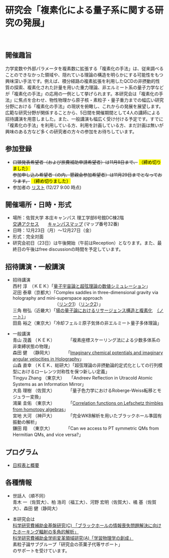 # 研究会「複素化による量子系に関する研究の発展」

　  
## 開催趣旨
力学変数や外部パラメータを複素数に拡張する「複素化の手法」は、従来調べることのできなかった領域や、隠れている理論の構造を明らかにする可能性をもつ興味深い手法です。例えば、積分経路の複素拡張を利用したQCDの非摂動的性質の探索、複素化された計量を用いた重力理論、非エルミート系の量子力学などが「複素化の手法」の応用の一例として挙げられます。本研究会は「複素化の手法」に焦点を合わせ、物性物理から原子核・素粒子・量子重力までの幅広い研究分野における「複素化の手法」の現状を俯瞰し、これからの発展を展望します。広範な研究分野が関係することから、5日間を開催期間として4人の講師による招待講演を用意しました。また、一般講演も幅広く受け付ける予定です。すでに「複素化の手法」を利用している方、利用を計画している方、まだ計画は無いが興味のある方など多くの研究者の方々の参加をお待ちしています。

## 参加登録
- ~~口頭発表希望者（および旅費補助申請希望者）は11月8日まで、~~ <mark>（締め切りました）</mark>  
  ~~参加申し込み希望者（の内、懇親会参加希望者）は11月29日までとなっております。~~ <mark>（締め切りました）</mark>   
- 参加者の [リスト](https://drive.google.com/file/d/1ToemsGRTeaBOzHkUR14eIB8ln_kuU8md/view?usp=drive_link) (12/27 9:00 時点)

## 開催場所・日時・形式
- 場所：佐賀大学 本庄キャンパス 理工学部6号館DC棟2階  
  [交通アクセス](https://www.saga-u.ac.jp/access/)　　[キャンパスマップ](http://www.saga-u.ac.jp/gaiyo1/campusmap/index.html) (マップ番号32番)
- 日時：12月23日（月）～12月27日（金）
- 形式：完全対面
- 研究会初日（23日）は午後開始（午前はReception）となります。また、最終日の午後はfree discussionの時間を予定しています。

## 招待講演・一般講演
- 招待講演  
  西村 淳　（ＫＥＫ）「[量子宇宙論と超弦理論の数値シミュレーション](https://drive.google.com/file/d/18cVtoQNw47mWyG4y_zNAu7De_l3uJQqG/view?usp=sharing)」  
  疋田 泰章（京都大）「Complex saddles in three-dimensional gravity via holography and mini-superspace approach  
  　　　　　　　　　　（[リンク1](https://drive.google.com/file/d/1dIx9Hq4mRimnV6YLyVv5I_CjBdZOLNt-/view?usp=drive_link)）（[リンク2](https://drive.google.com/file/d/1c4CzfGNt7y_NBTjn_5uazrOd6ZCUFdZC/view?usp=drive_link)）」  
  三角 樹弘（近畿大）「[場の量子論におけるリサージェンス構造と複素化](https://drive.google.com/file/d/1nLG7kPexbg5vpNzEFBuykKncYjESPmte/view?usp=sharing)　[（ノート）](https://drive.google.com/file/d/1c1UA61yrl9MD9nxSqEDpJJMllCWe60e7/view?usp=sharing)」   
  田島 裕之（東京大）「冷却フェルミ原子気体の非エルミート量子多体理論」
  <!--　-->
  
- 一般講演  
  青山 茂義 （ＫＥＫ）　　　　「複素座標スケーリング法による少数多体系の非束縛状態の物理」  
  森田 健 　（静岡大）　　　　「[Imaginary chemical potentials and imaginary angular velocities in Holography](https://drive.google.com/file/d/1inhPHlkhYzXBaPki5ZalgPpZGZYVvhPs/view?usp=drive_link)」  
  山森 直幸 （ＫＥＫ、総研大）「超弦理論の非摂動論的定式化としての行列模型におけるローレンツ対称性を保つ新しい定義」  
  Tingyu Zhang （東京大）　　「Andreev Reflection in Utracold Atomic Systems as an Information Mirror」  
  大島 理樹 （佐賀大）　　　　「量子色力学におけるRoberge-Weiss転移とモジュラー変換」  
  鴻巣 圭佑 （東京大）　　　　「[Correlation functions on Lefschetz thimbles from homotopy algebras](https://drive.google.com/file/d/1rMaa09Nm2z1umF2pMpLhelJJRe69hCYu/view?usp=drive_link)」  
  宮地 大河 （神戸大）　　　　「完全WKB解析を用いたブラックホール準固有振動の解析」  
  鎌田 翔 　（東京大）　　　　「Can we access to PT symmetric QMs from Hermitian QMs, and vice versa?」  
## プログラム
-  [日程表と概要](https://drive.google.com/file/d/1TG52lj5DWKVTpDYHzHZ9EeZaQjxeeR__/view?usp=drive_link) 

## 各種情報
- 世話人（順不同）  
  青木 一（佐賀大）、柏 浩司（福工大）、河野 宏明（佐賀大）、橘 基（佐賀大）、森田 健（静岡大）

- 本研究会は  
  [科学研究費補助金基盤研究(C) 「ブラックホールの情報喪失問題解決に向けたホーキング輻射の多角的解析」](https://kaken.nii.ac.jp/ja/grant/KAKENHI-PROJECT-20K03946/)  
  [科学研究費補助金学術変革領域研究(A)「学習物理学の創成」](https://mlphys.scphys.kyoto-u.ac.jp/)  
  素粒子論サブグループ「研究会の茶菓子代等サポート」  
  のサポートを受けています。
  
